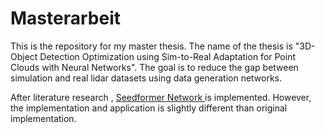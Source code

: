 # Masterarbeit

This is the repository for my master thesis. The name of the thesis is "3D-Object Detection Optimization using Sim-to-Real Adaptation for Point Clouds with Neural Networks". The goal is to reduce the gap between simulation and real lidar datasets using data generation networks. 

After literature research ,  [Seedformer Network ](https://arxiv.org/abs/2207.10315) is implemented. However, the implementation and application is slightly  different than original implementation.
